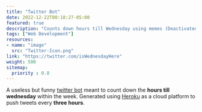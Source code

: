 ```yaml
---
title: "Twitter Bot"
date: 2022-12-22T00:18:27-05:00
featured: true
description: "Counts down hours till Wednesday using memes (Deactivated)"
tags: ["Web Development"]
resources:
- name: "image"
  src: "Twitter-Icon.png"
link: "https://twitter.com/isWednesdayHere"
weight: 500
sitemap:
  priority : 0.8
---
```

A useless but funny [twitter bot](https://twitter.com/isWednesdayHere) meant to count down the **hours till wednesday** within the week. 
Generated using [Heroku](https://www.heroku.com/) as a cloud platform to push tweets every **three hours**.